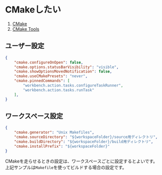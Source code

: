 # CMakeしたい

1. [CMake](https://marketplace.visualstudio.com/items?itemName=twxs.cmake)
2. [CMake Tools](https://marketplace.visualstudio.com/items?itemName=ms-vscode.cmake-tools)

## ユーザー設定

```json
{
    "cmake.configureOnOpen": false,
    "cmake.options.statusBarVisibility": "visible",
    "cmake.showOptionsMovedNotification": false,
    "cmake.useCMakePresets": "never",
    "cmake.pinnedCommands": [
        "workbench.action.tasks.configureTaskRunner",
        "workbench.action.tasks.runTask"
    ],
}
```

## ワークスペース設定

```json
{
    "cmake.generator": "Unix Makefiles",
    "cmake.sourceDirectory": "${workspaceFolder}/source用ディレクトリ",
    "cmake.buildDirectory": "${workspaceFolder}/build用ディレクトリ",
    "cmake.installPrefix": "${workspaceFolder}"
}
```

CMakeを走らせるときの設定は、ワークスペースごとに設定するとよいです。
上記サンプルは``Makefile``を使ってビルドする場合の設定です。
